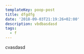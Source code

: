 ```yaml
---
templateKey: poop-post
title: dfgdfg
date: '2018-09-03T21:19:26+02:00'
description: vbdbasdasd
tags:
  - f
---
```

cvasdasd
